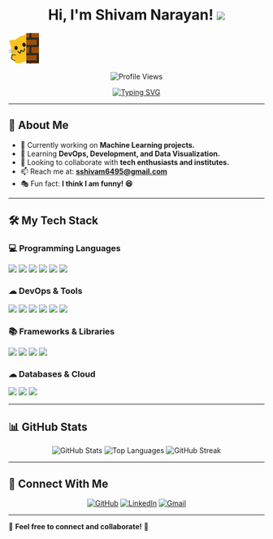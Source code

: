<h1 align="center">Hi, I'm Shivam Narayan! <img src="https://media.giphy.com/media/hvRJCLFzcasrR4ia7z/giphy.gif" width="30"></h1>
<img src="https://github.com/Adityaa-Sharma/Adityaa-Sharma/blob/main/meow_wave_peak.png" height="60"/>

<p align="center">
  <img src="https://komarev.com/ghpvc/?username=shivamnarayan&label=Profile%20Views&color=0e75b6&style=flat" alt="Profile Views" />
</p>

<p align="center">
  <a href="https://github.com/DenverCoder1/readme-typing-svg">
    <img src="https://readme-typing-svg.herokuapp.com?font=Fira+Code&pause=1000&color=F76C6C&center=true&vCenter=true&width=500&lines=Information+Science+Engineering+Student;Problem+Solving+Web+Developer;DS+%7C+AI+%7C+ML+Enthusiast;Always+Learning+New+Technology" alt="Typing SVG" />
  </a>
</p>

---

## 🚀 About Me

- 🔭 Currently working on **Machine Learning projects.**  
- 🌱 Learning **DevOps, Development, and Data Visualization.**  
- 🤝 Looking to collaborate with **tech enthusiasts and institutes.**  
- 📫 Reach me at: **sshivam6495@gmail.com**  
- 🎭 Fun fact: **I think I am funny! 😆**  

---

## 🛠 My Tech Stack

### 💻 Programming Languages
<p>
    <img src="https://img.shields.io/badge/C-%232370ED.svg?style=for-the-badge&logo=c&logoColor=white" />
    <img src="https://img.shields.io/badge/CSS-%231572B6.svg?style=for-the-badge&logo=css3&logoColor=white" />
    <img src="https://img.shields.io/badge/HTML-%23E34F26.svg?style=for-the-badge&logo=html5&logoColor=white" />
    <img src="https://img.shields.io/badge/JavaScript-%23F7DF1E.svg?style=for-the-badge&logo=javascript&logoColor=black" />
    <img src="https://img.shields.io/badge/Python-%2314354C.svg?style=for-the-badge&logo=python&logoColor=white" />
    <img src="https://img.shields.io/badge/SQL-%23025E8C.svg?style=for-the-badge&logo=amazon-dynamodb&logoColor=white" />
</p>

### ☁ DevOps & Tools
<p>
    <img src="https://img.shields.io/badge/Linux-FCC624?style=for-the-badge&logo=linux&logoColor=black" />
    <img src="https://img.shields.io/badge/Git-%23F05033.svg?style=for-the-badge&logo=git&logoColor=white" />
    <img src="https://img.shields.io/badge/GitHub-%23121011.svg?style=for-the-badge&logo=github&logoColor=white" />
    <img src="https://img.shields.io/badge/Docker-%232496ED.svg?style=for-the-badge&logo=docker&logoColor=white" />
    <img src="https://img.shields.io/badge/Kubernetes-%23326CE5.svg?style=for-the-badge&logo=kubernetes&logoColor=white" />
    <img src="https://img.shields.io/badge/Terraform-%235835CC.svg?style=for-the-badge&logo=terraform&logoColor=white" />
</p>

### 📚 Frameworks & Libraries
<p>
    <img src="https://img.shields.io/badge/PyTorch-%23EE4C2C.svg?style=for-the-badge&logo=pytorch&logoColor=white" />
    <img src="https://img.shields.io/badge/Numpy-%23013243.svg?style=for-the-badge&logo=numpy&logoColor=white" />
    <img src="https://img.shields.io/badge/TensorFlow-%23FF6F00.svg?style=for-the-badge&logo=TensorFlow&logoColor=white" />
    <img src="https://img.shields.io/badge/Django-%23092E20.svg?style=for-the-badge&logo=django&logoColor=white" />
</p>

### ☁ Databases & Cloud
<p>
    <img src="https://img.shields.io/badge/MongoDB-%234ea94b.svg?style=for-the-badge&logo=mongodb&logoColor=white" />
    <img src="https://img.shields.io/badge/MySQL-%2300f.svg?style=for-the-badge&logo=mysql&logoColor=white" />
    <img src="https://img.shields.io/badge/Firebase-%23316192.svg?style=for-the-badge&logo=firebase&logoColor=white" />
</p>

---

## 📊 GitHub Stats
<p align="center">
  <img alt="GitHub Stats" src="https://github-readme-stats.vercel.app/api?username=shivamnarayan&show_icons=true&count_private=true&theme=tokyonight" />
  <img alt="Top Languages" src="https://github-readme-stats.vercel.app/api/top-langs/?username=shivamnarayan&langs_count=8&layout=compact&theme=tokyonight" />
  <img alt="GitHub Streak" src="https://github-readme-streak-stats.herokuapp.com/?user=shivamnarayan&theme=tokyonight" />
</p>

---

## 🤝 Connect With Me
<p align="center">
    <a href="https://github.com/Shivam-Narayan" target="_blank"><img src="https://img.icons8.com/fluency/48/github.png" alt="GitHub"/></a>
    <a href="https://www.linkedin.com/in/shivam-narayan-6885161bb" target="_blank"><img src="https://img.icons8.com/fluency/48/linkedin.png" alt="LinkedIn"/></a>
    <a href="mailto:sshivam6495@gmail.com" target="_blank"><img src="https://img.icons8.com/fluency/48/gmail.png" alt="Gmail"/></a>
</p>

---

🌟 **Feel free to connect and collaborate!** 🚀
